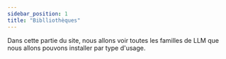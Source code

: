 ```yaml
---
sidebar_position: 1
title: "Biblliothèques"
---
```


Dans cette partie du site, nous allons voir toutes les familles de LLM que nous allons pouvons installer par type d'usage.
